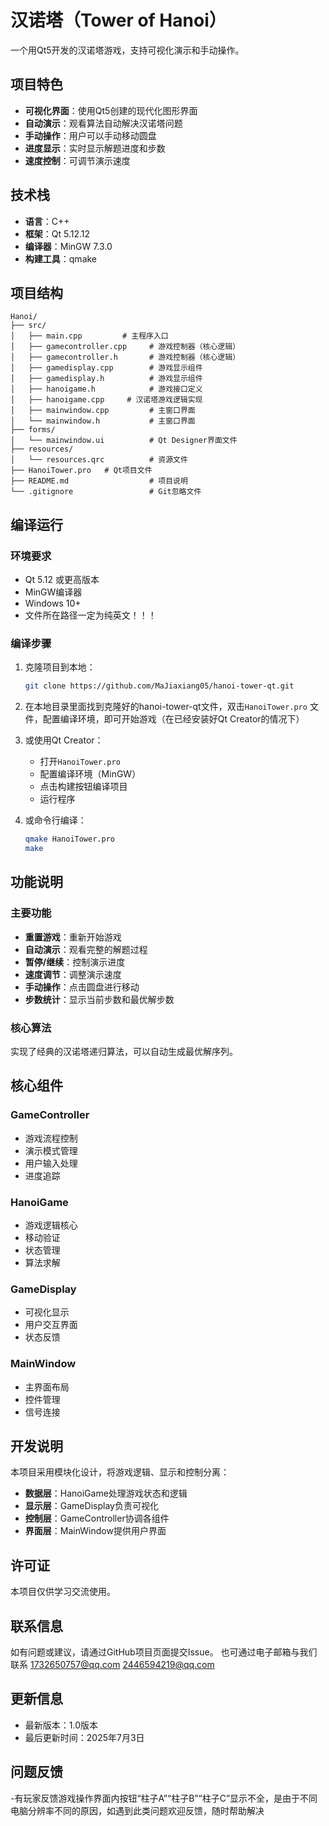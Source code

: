 # 汉诺塔（Tower of Hanoi）

一个用Qt5开发的汉诺塔游戏，支持可视化演示和手动操作。

##  项目特色

- **可视化界面**：使用Qt5创建的现代化图形界面
- **自动演示**：观看算法自动解决汉诺塔问题
- **手动操作**：用户可以手动移动圆盘
- **进度显示**：实时显示解题进度和步数
- **速度控制**：可调节演示速度

##  技术栈

- **语言**：C++
- **框架**：Qt 5.12.12
- **编译器**：MinGW 7.3.0
- **构建工具**：qmake

##  项目结构

```
Hanoi/
├── src/
│   ├── main.cpp         # 主程序入口
│   ├── gamecontroller.cpp     # 游戏控制器（核心逻辑）
│   ├── gamecontroller.h       # 游戏控制器（核心逻辑）
│   ├── gamedisplay.cpp        # 游戏显示组件
│   ├── gamedisplay.h          # 游戏显示组件
│   ├── hanoigame.h            # 游戏接口定义
│   ├── hanoigame.cpp     # 汉诺塔游戏逻辑实现
│   ├── mainwindow.cpp         # 主窗口界面
│   └── mainwindow.h           # 主窗口界面
├── forms/
│   └── mainwindow.ui          # Qt Designer界面文件
├── resources/
│   └── resources.qrc          # 资源文件
├── HanoiTower.pro   # Qt项目文件
├── README.md                  # 项目说明
└── .gitignore                 # Git忽略文件
```

##  编译运行

### 环境要求
- Qt 5.12 或更高版本
- MinGW编译器
- Windows 10+
- 文件所在路径一定为纯英文！！！

### 编译步骤
1. 克隆项目到本地：
   ```bash
   git clone https://github.com/MaJiaxiang05/hanoi-tower-qt.git
   ```
   
2. 在本地目录里面找到克隆好的hanoi-tower-qt文件，双击`HanoiTower.pro`
   文件，配置编译环境，即可开始游戏（在已经安装好Qt Creator的情况下）
   
3. 或使用Qt Creator：
   - 打开`HanoiTower.pro`
   - 配置编译环境（MinGW）
   - 点击构建按钮编译项目
   - 运行程序

4. 或命令行编译：
   ```bash
   qmake HanoiTower.pro
   make
   ```

##  功能说明

### 主要功能
- **重置游戏**：重新开始游戏
- **自动演示**：观看完整的解题过程
- **暂停/继续**：控制演示进度
- **速度调节**：调整演示速度
- **手动操作**：点击圆盘进行移动
- **步数统计**：显示当前步数和最优解步数

### 核心算法
实现了经典的汉诺塔递归算法，可以自动生成最优解序列。

##  核心组件

### GameController
- 游戏流程控制
- 演示模式管理
- 用户输入处理
- 进度追踪

### HanoiGame
- 游戏逻辑核心
- 移动验证
- 状态管理
- 算法求解

### GameDisplay
- 可视化显示
- 用户交互界面
- 状态反馈

### MainWindow
- 主界面布局
- 控件管理
- 信号连接

##  开发说明

本项目采用模块化设计，将游戏逻辑、显示和控制分离：
- **数据层**：HanoiGame处理游戏状态和逻辑
- **显示层**：GameDisplay负责可视化
- **控制层**：GameController协调各组件
- **界面层**：MainWindow提供用户界面

##  许可证

本项目仅供学习交流使用。

##  联系信息

如有问题或建议，请通过GitHub项目页面提交Issue。
也可通过电子邮箱与我们联系
1732650757@qq.com
2446594219@qq.com

##  更新信息

- 最新版本：1.0版本
- 最后更新时间：2025年7月3日

##  问题反馈

-有玩家反馈游戏操作界面内按钮“柱子A”“柱子B”“柱子C”显示不全，是由于不同电脑分辨率不同的原因，如遇到此类问题欢迎反馈，随时帮助解决
